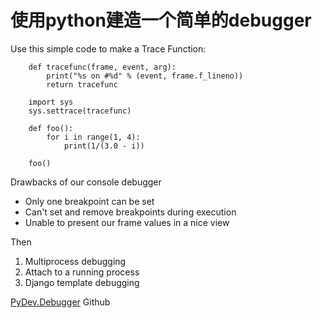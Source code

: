 # 使用python建造一个简单的debugger

Use this simple code to make a Trace Function:
    
```
    def tracefunc(frame, event, arg):
        print("%s on #%d" % (event, frame.f_lineno))
        return tracefunc
        
    import sys
    sys.settrace(tracefunc)
    
    def foo():
        for i in range(1, 4):
            print(1/(3.0 - i))
            
    foo()
```
    
Drawbacks of our console debugger
* Only one breakpoint can be set
* Can't set and remove breakpoints during execution
* Unable to present our frame values in a nice view

Then
1. Multiprocess debugging
2. Attach to a running process
3. Django template debugging


[PyDev.Debugger](http://github.com/fabioz/PyDev.Debugger) Github


